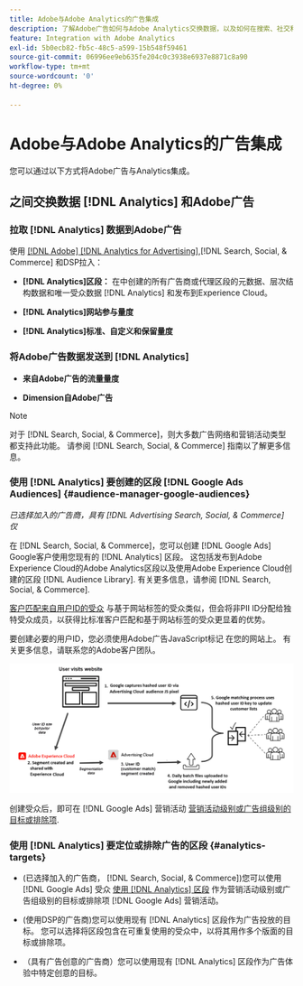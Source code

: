```yaml
---
title: Adobe与Adobe Analytics的广告集成
description: 了解Adobe广告如何与Adobe Analytics交换数据，以及如何在搜索、社交和商务中使用数据。
feature: Integration with Adobe Analytics
exl-id: 5b0ecb82-fb5c-48c5-a599-15b548f59461
source-git-commit: 06996ee9eb635fe204c0c3938e6937e8871c8a90
workflow-type: tm+mt
source-wordcount: '0'
ht-degree: 0%

---
```


# Adobe与Adobe Analytics的广告集成

您可以通过以下方式将Adobe广告与Analytics集成。

## 之间交换数据 [!DNL Analytics] 和Adobe广告

### 拉取 [!DNL Analytics] 数据到Adobe广告

使用 [[!DNL Adobe] [!DNL Analytics for Advertising]](/help/integrations/analytics/overview.md),[!DNL Search, Social, & Commerce] 和DSP拉入：

* **[!DNL Analytics]区段：**  在中创建的所有广告商或代理区段的元数据、层次结构数据和唯一受众数据 [!DNL Analytics] 和发布到Experience Cloud。

* **[!DNL Analytics]网站参与量度**

* **[!DNL Analytics]标准、自定义和保留量度**

### 将Adobe广告数据发送到 [!DNL Analytics]

* **来自Adobe广告的流量量度**

* **Dimension自Adobe广告**

>[!NOTE]
>
>对于 [!DNL Search, Social, & Commerce]，则大多数广告网络和营销活动类型都支持此功能。 请参阅 [!DNL Search, Social, & Commerce] 指南以了解更多信息。<!-- add link when that's published in ExL -->

### 使用 [!DNL Analytics] 要创建的区段 [!DNL Google Ads Audiences] {#audience-manager-google-audiences}

*已选择加入的广告商，具有 [!DNL Advertising Search, Social, & Commerce] 仅*

<!-- Verify all -->

在 [!DNL Search, Social, & Commerce]，您可以创建 [!DNL Google Ads] Google客户使用您现有的 [!DNL Analytics] 区段。 这包括发布到Adobe Experience Cloud的Adobe Analytics区段以及使用Adobe Experience Cloud创建的区段 [!DNL Audience Library]. 有关更多信息，请参阅 [!DNL Search, Social, & Commerce].

[客户匹配来自用户ID的受众](https://support.google.com/google-ads/answer/9199250) 与基于网站标签的受众类似，但会将非PII ID分配给独特受众成员，以获得比标准客户匹配和基于网站标签的受众更显着的优势。

要创建必要的用户ID，您必须使用Adobe广告JavaScript标记 <!-- with a user ID parameter -->在您的网站上。 有关更多信息，请联系您的Adobe客户团队。

![区段创建过程](/help/integrations/assets/ad_search_user_id_pic.png)

创建受众后，即可在 [!DNL Google Ads] 营销活动 [营销活动级别或广告组级别的目标或排除项](#audience-manager-targets).

### 使用 [!DNL Analytics] 要定位或排除广告的区段 {#analytics-targets}

* (已选择加入的广告商， [!DNL Search, Social, & Commerce])您可以使用 [!DNL Google Ads] 受众 [使用 [!DNL Analytics] 区段](#audience-manager-google-audiences) 作为营销活动级别或广告组级别的目标或排除项 [!DNL Google Ads] 营销活动。

* (使用DSP的广告商)您可以使用现有 [!DNL Analytics] 区段作为广告投放的目标。 您可以选择将区段包含在可重复使用的受众中，以将其用作多个版面的目标或排除项。

* （具有广告创意的广告商）您可以使用现有 [!DNL Analytics] 区段作为广告体验中特定创意的目标。
